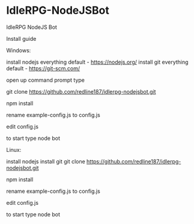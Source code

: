 # IdleRPG-NodeJSBot
IdleRPG NodeJS Bot

Install guide

Windows:

install nodejs everything default - https://nodejs.org/
install git everything default - https://git-scm.com/

open up command prompt 
type

git clone https://github.com/redline187/idlerpg-nodejsbot.git

npm install 

rename example-config.js to config.js

edit config.js


to start type
node bot



Linux:

install nodejs
install git
git clone https://github.com/redline187/idlerpg-nodejsbot.git

npm install 

rename example-config.js to config.js

edit config.js


to start type
node bot